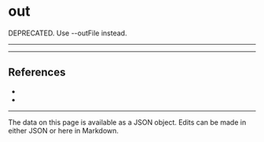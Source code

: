 <!-- Important! Do not modify comment blocks. They are necessary for the transformer to work properly -->

<!-- title -->
# out

<!-- shortDescription -->
DEPRECATED. Use --outFile instead.

---

<!-- extendedDescription -->


---

<!-- references -->
## References
- []()
- []()
---

<!-- footer -->
The data on this page is available as a JSON object. Edits can be made in either JSON or here in Markdown.
